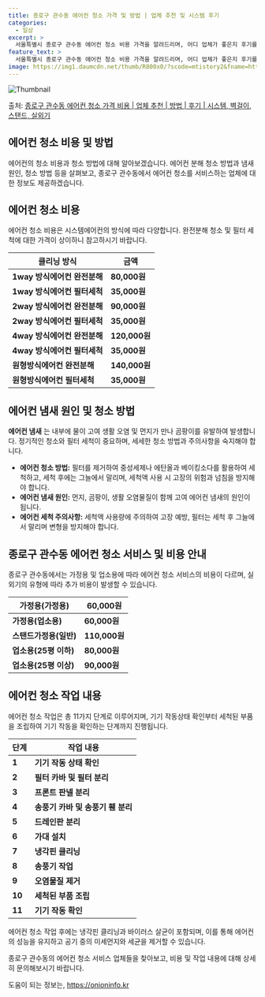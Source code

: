 ```yaml
---
title: 종로구 관수동 에어컨 청소 가격 및 방법 | 업체 추천 및 시스템 후기
categories:
  - 일상
excerpt: >
  서울특별시 종로구 관수동 에어컨 청소 비용 가격을 알려드리며, 어디 업체가 좋은지 후기를 통해 알아보겠습니다. 현재 글에서는 시스템, 벽걸이, 스탠드, 실외기 각각에 대해 청소 비용이 나와 있으니 참고하시면 되겠습니다. 에어컨 분해 청소 방법 보기 👈 클릭셀프 에어컨 청소 방법 보기👈 클릭종로구 관수동 에어컨 청소 비용시스템에어컨 방식클리닝방식금액1way 방식에어컨 완전분해80,000원1way 방식에어컨 필터세척35,000원2way 방식에어컨 완전분해90,000원2way 방식에어컨 필터세척35,000원4way 방식에어컨 완전분해120,000원4way 방식에어컨 필터세척35,000원원형방식에어컨 완전분해140,000원원형방식에어컨 필터세척35,000원에어컨 청소 견적 샘플 보기 👈 클릭에어컨 냄새의 원인에..
feature_text: >
  서울특별시 종로구 관수동 에어컨 청소 비용 가격을 알려드리며, 어디 업체가 좋은지 후기를 통해 알아보겠습니다. 현재 글에서는 시스템, 벽걸이, 스탠드, 실외기 각각에 대해 청소 비용이 나와 있으니 참고하시면 되겠습니다. 에어컨 분해 청소 방법 보기 👈 클릭셀프 에어컨 청소 방법 보기👈 클릭종로구 관수동 에어컨 청소 비용시스템에어컨 방식클리닝방식금액1way 방식에어컨 완전분해80,000원1way 방식에어컨 필터세척35,000원2way 방식에어컨 완전분해90,000원2way 방식에어컨 필터세척35,000원4way 방식에어컨 완전분해120,000원4way 방식에어컨 필터세척35,000원원형방식에어컨 완전분해140,000원원형방식에어컨 필터세척35,000원에어컨 청소 견적 샘플 보기 👈 클릭에어컨 냄새의 원인에..
image: https://img1.daumcdn.net/thumb/R800x0/?scode=mtistory2&fname=https%3A%2F%2Fblog.kakaocdn.net%2Fdn%2FBujpQ%2FbtsHuoyaUdy%2Fn9JPwUkipIyrTXAzdD5Ay0%2Fimg.webp
---
```


![Thumbnail](https://img1.daumcdn.net/thumb/R800x0/?scode=mtistory2&fname=https%3A%2F%2Fblog.kakaocdn.net%2Fdn%2FBujpQ%2FbtsHuoyaUdy%2Fn9JPwUkipIyrTXAzdD5Ay0%2Fimg.webp)

<p>출처: <a href="https://onioninfo.kr/entry/%EC%A2%85%EB%A1%9C%EA%B5%AC-%EA%B4%80%EC%88%98%EB%8F%99-%EC%97%90%EC%96%B4%EC%BB%A8-%EC%B2%AD%EC%86%8C-%EA%B0%80%EA%B2%A9-%EB%B9%84%EC%9A%A9-%EC%97%85%EC%B2%B4-%EC%B6%94%EC%B2%9C-%EB%B0%A9%EB%B2%95-%ED%9B%84%EA%B8%B0-%EC%8B%9C%EC%8A%A4%ED%85%9C-%EB%B2%BD%EA%B1%B8%EC%9D%B4-%EC%8A%A4%ED%83%A0%EB%93%9C-%EC%8B%A4%EC%99%B8%EA%B8%B0" rel="dofollow">종로구 관수동 에어컨 청소 가격 비용 | 업체 추천 | 방법 | 후기 | 시스템, 벽걸이, 스탠드, 실외기</a> </p>

## 에어컨 청소 비용 및 방법

에어컨의 청소 비용과 청소 방법에 대해 알아보겠습니다. 에어컨 분해 청소 방법과 냄새 원인, 청소 방법 등을 살펴보고, 종로구 관수동에서
에어컨 청소를 서비스하는 업체에 대한 정보도 제공하겠습니다.

## 에어컨 청소 비용

에어컨 청소 비용은 시스템에어컨의 방식에 따라 다양합니다. 완전분해 청소 및 필터 세척에 대한 가격이 상이하니 참고하시기 바랍니다.

**클리닝 방식** | **금액**  
---|---  
**1way 방식에어컨 완전분해** | **80,000원**  
**1way 방식에어컨 필터세척** | **35,000원**  
**2way 방식에어컨 완전분해** | **90,000원**  
**2way 방식에어컨 필터세척** | **35,000원**  
**4way 방식에어컨 완전분해** | **120,000원**  
**4way 방식에어컨 필터세척** | **35,000원**  
**원형방식에어컨 완전분해** | **140,000원**  
**원형방식에어컨 필터세척** | **35,000원**  
  
## 에어컨 냄새 원인 및 청소 방법

**에어컨 냄새** 는 내부에 물이 고여 생활 오염 및 먼지가 만나 곰팡이를 유발하여 발생합니다. 정기적인 청소와 필터 세척이 중요하며,
세세한 청소 방법과 주의사항을 숙지해야 합니다.

  * **에어컨 청소 방법:** 필터를 제거하여 중성세제나 에탄올과 베이킹소다를 활용하여 세척하고, 세척 후에는 그늘에서 말리며, 세척액 사용 시 고장의 위험과 넘침을 방지해야 합니다.
  * **에어컨 냄새 원인:** 먼지, 곰팡이, 생활 오염물질이 함께 고여 에어컨 냄새의 원인이 됩니다.
  * **에어컨 세척 주의사항:** 세척액 사용량에 주의하여 고장 예방, 필터는 세척 후 그늘에서 말리며 변형을 방지해야 합니다.

## 종로구 관수동 에어컨 청소 서비스 및 비용 안내

종로구 관수동에서는 가정용 및 업소용에 따라 에어컨 청소 서비스의 비용이 다르며, 실외기의 유형에 따라 추가 비용이 발생할 수 있습니다.

**가정용(가정용)** | **60,000원**  
---|---  
**가정용(업소용)** | **60,000원**  
**스탠드가정용(일반)** | **110,000원**  
**업소용(25평 이하)** | **80,000원**  
**업소용(25평 이상)** | **90,000원**  
  
## 에어컨 청소 작업 내용

에어컨 청소 작업은 총 11가지 단계로 이루어지며, 기기 작동상태 확인부터 세척된 부품을 조립하여 기기 작동을 확인하는 단계까지 진행됩니다.

**단계** | **작업 내용**  
---|---  
**1** | **기기 작동 상태 확인**  
**2** | **필터 카바 및 필터 분리**  
**3** | **프론트 판넬 분리**  
**4** | **송풍기 카바 및 송풍기 휀 분리**  
**5** | **드레인판 분리**  
**6** | **가대 설치**  
**7** | **냉각핀 클리닝**  
**8** | **송풍기 작업**  
**9** | **오염물질 제거**  
**10** | **세척된 부품 조립**  
**11** | **기기 작동 확인**  
  
에어컨 청소 작업 후에는 냉각핀 클리닝과 바이러스 살균이 포함되며, 이를 통해 에어컨의 성능을 유지하고 공기 중의 미세먼지와 세균을 제거할
수 있습니다.

종로구 관수동의 에어컨 청소 서비스 업체들을 찾아보고, 비용 및 작업 내용에 대해 상세히 문의해보시기 바랍니다.



 

도움이 되는 정보는, <a href="https://onioninfo.kr" rel="dofollow">https://onioninfo.kr</a>



